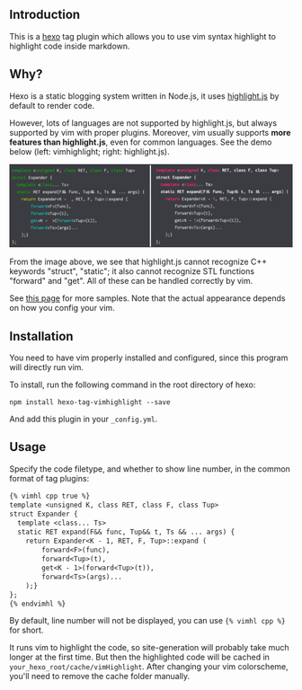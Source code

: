 ## Introduction

This is a [hexo](https://github.com/hexojs/hexo)
tag plugin which allows you to use vim syntax highlight to highlight code inside markdown.

## Why?
Hexo is a static blogging system written in Node.js, it uses [highlight.js](http://softwaremaniacs.org/soft/highlight/en/)
by default to render code.

However, lots of languages are not supported by highlight.js, but always supported by vim with proper plugins.
Moreover, vim usually supports __more features than highlight.js__, even for common languages.
See the demo below (left: vimhighlight; right: highlight.js).

![demo](demo.jpg)

From the image above, we see that highlight.js cannot recognize C++ keywords "struct", "static";
it also cannot recognize STL functions "forward" and "get". All of these can be handled correctly by vim.

See [this page](http://ppwwyyxx.com/2013/Explode-Tuple-in-C++11/) for more samples.
Note that the actual appearance depends on how you config your vim.

## Installation

You need to have vim properly installed and configured, since this program will directly run vim.

To install, run the following command in the root directory of hexo:
```
npm install hexo-tag-vimhighlight --save
```

And add this plugin in your ``_config.yml``.

## Usage

Specify the code filetype, and whether to show line number, in
the common format of tag plugins:

```
{% vimhl cpp true %}
template <unsigned K, class RET, class F, class Tup>
struct Expander {
  template <class... Ts>
  static RET expand(F&& func, Tup&& t, Ts && ... args) {
    return Expander<K - 1, RET, F, Tup>::expand (
        forward<F>(func),
        forward<Tup>(t),
        get<K - 1>(forward<Tup>(t)),
        forward<Ts>(args)...
    );}
};
{% endvimhl %}
```

By default, line number will not be displayed, you can use ``{% vimhl cpp %}`` for short.

It runs vim to highlight the code, so site-generation will probably take much longer at
the first time. But then the highlighted code will be cached in ``your_hexo_root/cache/vimHighlight``.
After changing your vim colorscheme, you'll need to remove the cache folder manually.
